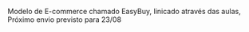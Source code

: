 Modelo de E-commerce chamado EasyBuy, Iinicado através das aulas,
Próximo envio previsto para 23/08
